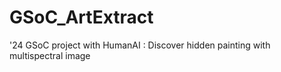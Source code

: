 # GSoC_ArtExtract
'24 GSoC project with HumanAI : Discover hidden painting with multispectral image
